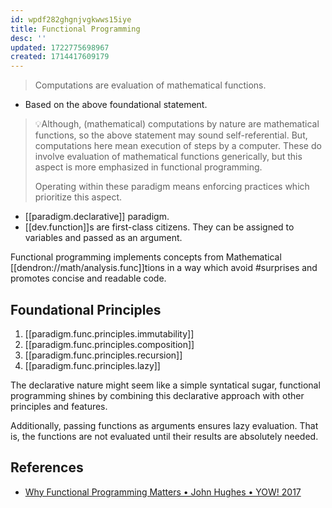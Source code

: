 ```yaml
---
id: wpdf282ghgnjvgkwws15iye
title: Functional Programming
desc: ''
updated: 1722775698967
created: 1714417609179
---
```


> Computations are evaluation of mathematical functions.

- Based on the above foundational statement.
    
> 💡Although, (mathematical) computations by nature are mathematical functions, so the above statement may sound self-referential. But, computations here mean execution of steps by a computer. These do involve evaluation of mathematical functions generically, but this aspect is more emphasized in functional programming.
>  
> Operating within these paradigm means enforcing practices which prioritize this aspect.

- [[paradigm.declarative]] paradigm.
- [[dev.function]]s are first-class citizens. They can be assigned to variables and passed as an argument.

Functional programming implements concepts from Mathematical [[dendron://math/analysis.func]]tions in a way which avoid #surprises and promotes concise and readable code.

## Foundational Principles

1. [[paradigm.func.principles.immutability]]
2. [[paradigm.func.principles.composition]]
3. [[paradigm.func.principles.recursion]]
4. [[paradigm.func.principles.lazy]]

The declarative nature might seem like a simple syntatical sugar, functional programming shines by combining this declarative approach with other principles and features. 

Additionally, passing functions as arguments ensures lazy evaluation. That is, the functions are not evaluated until their results are absolutely needed.


## References

- [Why Functional Programming Matters • John Hughes • YOW! 2017](https://youtu.be/JQDRCTa32jY?si=73tfB25rqgdqUhbw)